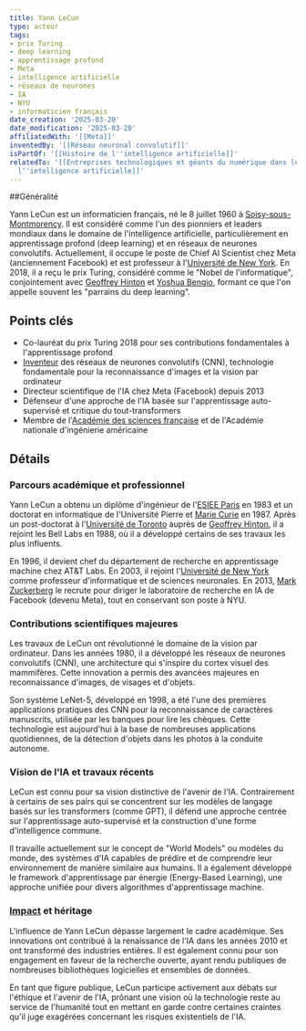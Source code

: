 ```yaml
---
title: Yann LeCun
type: acteur
tags:
- prix Turing
- deep learning
- apprentissage profond
- Meta
- intelligence artificielle
- réseaux de neurones
- IA
- NYU
- informaticien français
date_creation: '2025-03-20'
date_modification: '2025-03-20'
affiliatedWith: '[[Meta]]'
inventedBy: '[[Réseau neuronal convolutif]]'
isPartOf: '[[Histoire de l''intelligence artificielle]]'
relatedTo: '[[Entreprises technologiques et géants du numérique dans le domaine de
  l''intelligence artificielle]]'
---
```

##Généralité

Yann LeCun est un informaticien français, né le 8 juillet 1960 à [Soisy-sous-Montmorency](https://fr.wikipedia.org/wiki/Soisy-sous-Montmorency). Il est considéré comme l'un des pionniers et leaders mondiaux dans le domaine de l'intelligence artificielle, particulièrement en apprentissage profond (deep learning) et en réseaux de neurones convolutifs. Actuellement, il occupe le poste de Chief AI Scientist chez Meta (anciennement Facebook) et est professeur à l'[Université de New York](https://fr.wikipedia.org/wiki/Université_de_New_York). En 2018, il a reçu le prix Turing, considéré comme le "Nobel de l'informatique", conjointement avec [Geoffrey Hinton](https://fr.wikipedia.org/wiki/Geoffrey_Hinton) et [Yoshua Bengio](https://fr.wikipedia.org/wiki/Yoshua_Bengio), formant ce que l'on appelle souvent les "parrains du deep learning".

## Points clés

- Co-lauréat du prix Turing 2018 pour ses contributions fondamentales à l'apprentissage profond
- [Inventeur](https://fr.wikipedia.org/wiki/Inventeur) des réseaux de neurones convolutifs (CNN), technologie fondamentale pour la reconnaissance d'images et la vision par ordinateur
- Directeur scientifique de l'IA chez Meta (Facebook) depuis 2013
- Défenseur d'une approche de l'IA basée sur l'apprentissage auto-supervisé et critique du tout-transformers
- Membre de l'[Académie des sciences française](https://fr.wikipedia.org/wiki/Académie_des_sciences_française) et de l'Académie nationale d'ingénierie américaine

## Détails

### Parcours académique et professionnel

Yann LeCun a obtenu un diplôme d'ingénieur de l'[ESIEE Paris](https://fr.wikipedia.org/wiki/ESIEE_Paris) en 1983 et un doctorat en informatique de l'Université Pierre et [Marie Curie](https://fr.wikipedia.org/wiki/Marie_Curie) en 1987. Après un post-doctorat à l'[Université de Toronto](https://fr.wikipedia.org/wiki/Université_de_Toronto) auprès de [Geoffrey Hinton](https://fr.wikipedia.org/wiki/Geoffrey_Hinton), il a rejoint les Bell Labs en 1988, où il a développé certains de ses travaux les plus influents.

En 1996, il devient chef du département de recherche en apprentissage machine chez AT&T Labs. En 2003, il rejoint l'[Université de New York](https://fr.wikipedia.org/wiki/Université_de_New_York) comme professeur d'informatique et de sciences neuronales. En 2013, [Mark Zuckerberg](https://fr.wikipedia.org/wiki/Mark_Zuckerberg) le recrute pour diriger le laboratoire de recherche en IA de Facebook (devenu Meta), tout en conservant son poste à NYU.

### Contributions scientifiques majeures

Les travaux de LeCun ont révolutionné le domaine de la vision par ordinateur. Dans les années 1980, il a développé les réseaux de neurones convolutifs (CNN), une architecture qui s'inspire du cortex visuel des mammifères. Cette innovation a permis des avancées majeures en reconnaissance d'images, de visages et d'objets.

Son système LeNet-5, développé en 1998, a été l'une des premières applications pratiques des CNN pour la reconnaissance de caractères manuscrits, utilisée par les banques pour lire les chèques. Cette technologie est aujourd'hui à la base de nombreuses applications quotidiennes, de la détection d'objets dans les photos à la conduite autonome.

### Vision de l'IA et travaux récents

LeCun est connu pour sa vision distinctive de l'avenir de l'IA. Contrairement à certains de ses pairs qui se concentrent sur les modèles de langage basés sur les transformers (comme GPT), il défend une approche centrée sur l'apprentissage auto-supervisé et la construction d'une forme d'intelligence commune.

Il travaille actuellement sur le concept de "World Models" ou modèles du monde, des systèmes d'IA capables de prédire et de comprendre leur environnement de manière similaire aux humains. Il a également développé le framework d'apprentissage par énergie (Energy-Based Learning), une approche unifiée pour divers algorithmes d'apprentissage machine.

### [Impact](https://fr.wikipedia.org/wiki/Impact) et héritage

L'influence de Yann LeCun dépasse largement le cadre académique. Ses innovations ont contribué à la renaissance de l'IA dans les années 2010 et ont transformé des industries entières. Il est également connu pour son engagement en faveur de la recherche ouverte, ayant rendu publiques de nombreuses bibliothèques logicielles et ensembles de données.

En tant que figure publique, LeCun participe activement aux débats sur l'éthique et l'avenir de l'IA, prônant une vision où la technologie reste au service de l'humanité tout en mettant en garde contre certaines craintes qu'il juge exagérées concernant les risques existentiels de l'IA.